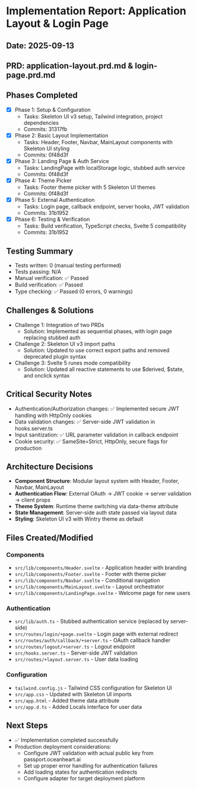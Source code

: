 # Implementation Report: Application Layout & Login Page
## Date: 2025-09-13
## PRD: application-layout.prd.md & login-page.prd.md

## Phases Completed
- [x] Phase 1: Setup & Configuration
  - Tasks: Skeleton UI v3 setup, Tailwind integration, project dependencies
  - Commits: 31317fb
- [x] Phase 2: Basic Layout Implementation
  - Tasks: Header, Footer, Navbar, MainLayout components with Skeleton UI styling
  - Commits: 0f48d3f
- [x] Phase 3: Landing Page & Auth Service
  - Tasks: LandingPage with localStorage logic, stubbed auth service
  - Commits: 0f48d3f
- [x] Phase 4: Theme Picker
  - Tasks: Footer theme picker with 5 Skeleton UI themes
  - Commits: 0f48d3f
- [x] Phase 5: External Authentication
  - Tasks: Login page, callback endpoint, server hooks, JWT validation
  - Commits: 31b1952
- [x] Phase 6: Testing & Verification
  - Tasks: Build verification, TypeScript checks, Svelte 5 compatibility
  - Commits: 31b1952

## Testing Summary
- Tests written: 0 (manual testing performed)
- Tests passing: N/A
- Manual verification: ✅ Passed
- Build verification: ✅ Passed
- Type checking: ✅ Passed (0 errors, 0 warnings)

## Challenges & Solutions
- Challenge 1: Integration of two PRDs
  - Solution: Implemented as sequential phases, with login page replacing stubbed auth
- Challenge 2: Skeleton UI v3 import paths
  - Solution: Updated to use correct export paths and removed deprecated plugin syntax
- Challenge 3: Svelte 5 runes mode compatibility
  - Solution: Updated all reactive statements to use $derived, $state, and onclick syntax

## Critical Security Notes
- Authentication/Authorization changes: ✅ Implemented secure JWT handling with HttpOnly cookies
- Data validation changes: ✅ Server-side JWT validation in hooks.server.ts
- Input sanitization: ✅ URL parameter validation in callback endpoint
- Cookie security: ✅ SameSite=Strict, HttpOnly, secure flags for production

## Architecture Decisions
- **Component Structure**: Modular layout system with Header, Footer, Navbar, MainLayout
- **Authentication Flow**: External OAuth → JWT cookie → server validation → client props
- **Theme System**: Runtime theme switching via data-theme attribute
- **State Management**: Server-side auth state passed via layout data
- **Styling**: Skeleton UI v3 with Wintry theme as default

## Files Created/Modified
### Components
- `src/lib/components/Header.svelte` - Application header with branding
- `src/lib/components/Footer.svelte` - Footer with theme picker
- `src/lib/components/Navbar.svelte` - Conditional navigation
- `src/lib/components/MainLayout.svelte` - Layout orchestrator
- `src/lib/components/LandingPage.svelte` - Welcome page for new users

### Authentication
- `src/lib/auth.ts` - Stubbed authentication service (replaced by server-side)
- `src/routes/login/+page.svelte` - Login page with external redirect
- `src/routes/auth/callback/+server.ts` - OAuth callback handler
- `src/routes/logout/+server.ts` - Logout endpoint
- `src/hooks.server.ts` - Server-side JWT validation
- `src/routes/+layout.server.ts` - User data loading

### Configuration
- `tailwind.config.js` - Tailwind CSS configuration for Skeleton UI
- `src/app.css` - Updated with Skeleton UI imports
- `src/app.html` - Added theme data attribute
- `src/app.d.ts` - Added Locals interface for user data

## Next Steps
- ✅ Implementation completed successfully
- Production deployment considerations:
  - Configure JWT validation with actual public key from passport.oceanheart.ai
  - Set up proper error handling for authentication failures
  - Add loading states for authentication redirects
  - Configure adapter for target deployment platform